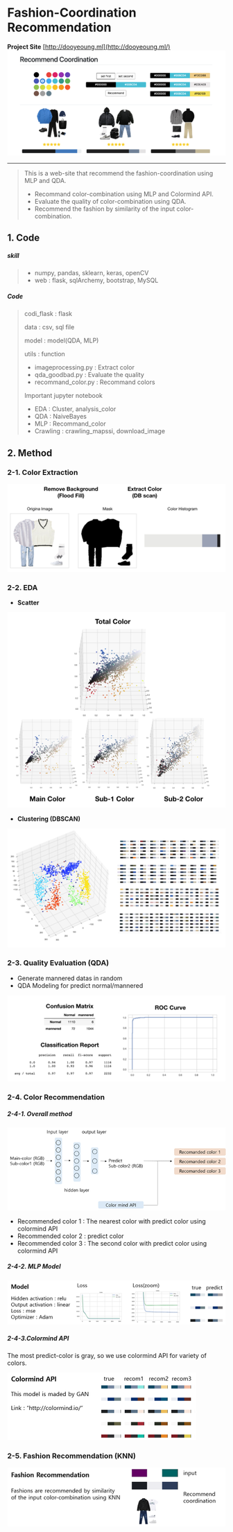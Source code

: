 # Fashion-Coordination Recommendation

**Project Site** [http://dooyeoung.ml](http://dooyeoung.ml/)
![webpage text](image/1.site.png)

---

> This is a web-site that recommend the fashion-coordination using MLP and QDA.
>
> - Recommand color-combination using MLP and Colormind API.
> - Evaluate the quality of color-combination using QDA.
> - Recommend the fashion by similarity of the input color-combination.


## 1. Code

##### skill

> - numpy, pandas, sklearn, keras, openCV
> - web : flask, sqlArchemy, bootstrap, MySQL

##### Code

>codi_flask : flask
>
>data : csv, sql file
>
>model : model(QDA, MLP) 
>
>utils : function
>
>- imageprocessing.py : Extract color
>- qda_goodbad.py : Evaluate the quality
>- recommand_color.py : Recommand colors
>
>Important jupyter notebook
>
>- EDA : Cluster, analysis_color
>- QDA : NaiveBayes
>- MLP : Recommand_color
>- Crawling : crawling_mapssi, download_image  



## 2. Method

### 2-1. Color Extraction

![alt text](image/2.extract.png)



### 2-2. EDA

- **Scatter**

![alt text](image/3.colorscatter.png)



- **Clustering (DBSCAN)**

![alt text](image/4.cluster.png)



### 2-3. Quality Evaluation (QDA)
- Generate mannered datas in random
- QDA Modeling for predict normal/mannered

![alt text](image/5.qda.png)



### 2-4. Color Recommendation

##### 2-4-1. **Overall method**

![alt text](image/6.recc.png)

- Recommended color 1 : The nearest color with predict color using colormind API
- Recommended color 2 : predict color
- Recommended color 3 : The second color with predict color using colormind API




##### 2-4-2. **MLP Model**

![alt text](image/7.mlp.png)



##### 2-4-3.**Colormind API**

The most predict-color is gray, so we use colormind API for variety of colors.

![alt text](image/8.capi.png)



### 2-5. Fashion Recommendation (KNN)

![alt text](image/9.knn.png)